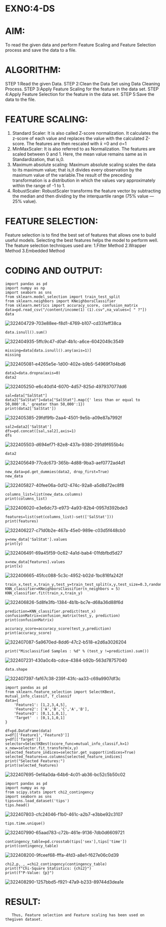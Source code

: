 # EXNO:4-DS
# AIM:
To read the given data and perform Feature Scaling and Feature Selection process and save the
data to a file.

# ALGORITHM:
STEP 1:Read the given Data.
STEP 2:Clean the Data Set using Data Cleaning Process.
STEP 3:Apply Feature Scaling for the feature in the data set.
STEP 4:Apply Feature Selection for the feature in the data set.
STEP 5:Save the data to the file.

# FEATURE SCALING:
1. Standard Scaler: It is also called Z-score normalization. It calculates the z-score of each value and replaces the value with the calculated Z-score. The features are then rescaled with x̄ =0 and σ=1
2. MinMaxScaler: It is also referred to as Normalization. The features are scaled between 0 and 1. Here, the mean value remains same as in Standardization, that is,0.
3. Maximum absolute scaling: Maximum absolute scaling scales the data to its maximum value; that is,it divides every observation by the maximum value of the variable.The result of the preceding transformation is a distribution in which the values vary approximately within the range of -1 to 1.
4. RobustScaler: RobustScaler transforms the feature vector by subtracting the median and then dividing by the interquartile range (75% value — 25% value).

# FEATURE SELECTION:
Feature selection is to find the best set of features that allows one to build useful models. Selecting the best features helps the model to perform well.
The feature selection techniques used are:
1.Filter Method
2.Wrapper Method
3.Embedded Method

# CODING AND OUTPUT:
```
import pandas as pd
import numpy as np
import seaborn as sns
from sklearn.model_selection import train_test_split
from sklearn.neighbors import KNeighborsClassifier
from sklearn.metrics import accuracy_score, confusion_matrix
data=pd.read_csv("/content/income(1) (1).csv",na_values=[ " ?"])
data
```
![322404729-703e88ee-f8d1-4769-b107-cd331eff38ca](https://github.com/user-attachments/assets/d898c9f3-f583-469d-85f1-183b2dca54f0)
```
data.isnull().sum()
```
![322404935-5ffc9c47-d0af-4b1c-a6ce-6042049c3549](https://github.com/user-attachments/assets/de96bdcc-fecc-4e14-8a30-ac517a009cd4)
```
missing=data[data.isnull().any(axis=1)]
missing
```
![322405081-e4265e5e-1d00-402e-b9b5-54969f7d4bd6](https://github.com/user-attachments/assets/79b0aed9-9022-4cfa-8511-408cf9cdd819)
```
data2=data.dropna(axis=0)
data2
```
![322405250-e6c40d14-6070-4d57-825d-497937077dd6](https://github.com/user-attachments/assets/5b0923d8-b569-4c39-93d7-350621edf497)
```
sal=data["SalStat"]
data2["SalStat"]=data["SalStat"].map({' less than or equal to 50,000':0,' greater than 50,000':1})
print(data2['SalStat'])
```
![322405385-29fdf9fb-2aa4-4501-9e5b-a09e87a7992f](https://github.com/user-attachments/assets/adeb740e-baa0-4123-a66c-29977b1a0d63)
```
sal2=data2['SalStat']
dfs=pd.concat([sal,sal2],axis=1)
dfs
```
![322405503-d694ef71-82e8-437a-9380-291d9f655b4c](https://github.com/user-attachments/assets/48b8b393-928e-4953-bebb-5e5a233d8cfb)
```
data2
```
![322405649-77cdc673-365b-4d88-9ba3-aef0772ad4d1](https://github.com/user-attachments/assets/d01a06b2-f246-4f7a-80ac-b08bf7787f78)
```
new_data=pd.get_dummies(data2, drop_first=True)
new_data
```
![322405827-40fee06a-0d12-474c-92a8-a5d8d72ec8f8](https://github.com/user-attachments/assets/40766783-9b42-417b-923d-0393b028bd73)
```
columns_list=list(new_data.columns)
print(columns_list)
```
![322406020-e3e6dc73-e973-4a93-82b4-0957d392bde3](https://github.com/user-attachments/assets/6141eafd-5de0-4c98-ab14-8fe4bf85330e)
```
features=list(set(columns_list)-set(['SalStat']))
print(features)
```
![322406227-c71d0b2e-467a-45e0-989e-c03d5f448cb0](https://github.com/user-attachments/assets/b3b21eca-2056-468d-b12b-b1ade5acfc68)
```
y=new_data['SalStat'].values
print(y)
```
![322406491-69a45f59-0c62-4a1d-bab4-01fdbfbd5d27](https://github.com/user-attachments/assets/57889398-1807-41c8-8cdf-b06cc1b942bc)
```
x=new_data[features].values
print(x)
```
![322406665-45fcc088-5c3c-4952-b02d-1bc816fa242f](https://github.com/user-attachments/assets/a34f6cd1-acda-456f-b03d-0a8bf1236ce9)
```
train_x,test_x,train_y,test_y=train_test_split(x,y,test_size=0.3,random_state=0)
KNN_classifier=KNeighborsClassifier(n_neighbors = 5)
KNN_classifier.fit(train_x,train_y)
```
![322406826-5d8fe3fb-1384-4b1b-bc7e-d68a36d88f6d](https://github.com/user-attachments/assets/834f606f-9dfb-4a54-a0c4-f4484cf08211)
```
prediction=KNN_classifier.predict(test_x)
confusionMatrix=confusion_matrix(test_y, prediction)
print(confusionMatrix)
```
```
accuracy_score=accuracy_score(test_y,prediction)
print(accuracy_score)
```
![322407087-5a9670ed-8dd6-47c2-b518-e2d6a3026204](https://github.com/user-attachments/assets/658dfcac-4b3c-4998-b0cf-97f06bfa46fb)
```
print("Misclassified Samples : %d" % (test_y !=prediction).sum())
```
![322407231-430a0c4b-cdce-4384-b92b-563d78757040](https://github.com/user-attachments/assets/a7598ffc-1a1c-4753-94bf-edce8db26295)

```
data.shape
```
![322407397-faf67c38-239f-43fc-aa33-c69a9907df3c](https://github.com/user-attachments/assets/072abf5a-069f-4443-b824-4b937934189e)
```
import pandas as pd
from sklearn.feature_selection import SelectKBest, mutual_info_classif, f_classif
data={
    'Feature1': [1,2,3,4,5],
    'Feature2': ['A','B','C','A','B'],
    'Feature3': [0,1,1,0,1],
    'Target'  : [0,1,1,0,1]
}

df=pd.DataFrame(data)
x=df[['Feature1','Feature3']]
y=df[['Target']]
selector=SelectKBest(score_func=mutual_info_classif,k=1)
x_new=selector.fit_transform(x,y)
selected_feature_indices=selector.get_support(indices=True)
selected_features=x.columns[selected_feature_indices]
print("Selected Features:")
print(selected_features)
```
![322407695-0ef4a0da-64b6-4c01-ab36-bc52c5b50c02](https://github.com/user-attachments/assets/c855bb47-4f44-4f5a-840f-86e7d03378c7)
```
import pandas as pd
import numpy as np
from scipy.stats import chi2_contingency
import seaborn as sns
tips=sns.load_dataset('tips')
tips.head()
```
![322407803-cfc24046-f1b0-461c-a2b7-e3bbe92c3107](https://github.com/user-attachments/assets/35b0b3ea-200e-4bdb-8175-7bbf68deddf1)
```
tips.time.unique()
```
![322407990-65aad783-c72b-461e-9136-7db0d6609721](https://github.com/user-attachments/assets/c94fd1b0-3d26-4f56-95b9-0c5927d701c5)
```
contingency_table=pd.crosstab(tips['sex'],tips['time'])
print(contingency_table)
```
![322408200-9fceef68-fffa-4fd3-a8e1-f627e06c0d39](https://github.com/user-attachments/assets/c6c66f5f-f85c-4ca3-89c5-bdbe8b611c24)
```
chi2,p,_,_=chi2_contingency(contingency_table)
print(f"Chi-Square Statistics: {chi2}")
print(f"P-Value: {p}")
```
![322408290-1257bbd5-f921-47a9-b233-89744d3dea1e](https://github.com/user-attachments/assets/9833f33b-c8a5-4cf7-8e5a-8875544eeaf5)

# RESULT:
       Thus, Feature selection and Feature scaling has been used on thegiven dataset.
